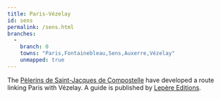 ```yaml
---
title: Paris-Vézelay
id: sens
permalink: /sens.html
branches:
  -
    branch: 0
    towns: "Paris,Fontainebleau,Sens,Auxerre,Vézelay"
    unmapped: true
---
```


The [Pèlerins de Saint-Jacques de Compostelle][0] have developed a route linking Paris with Vézelay. A guide is published by [Lepère Editions][1].

[0]: http://www.paris-vezelay-compostelle.org/
[1]: http://www.chemin-compostelle.fr/boutique/france/paris-vezelay/